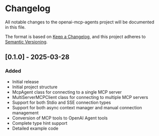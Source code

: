# Changelog

All notable changes to the openai-mcp-agents project will be documented in this file.

The format is based on [Keep a Changelog](https://keepachangelog.com/en/1.0.0/),
and this project adheres to [Semantic Versioning](https://semver.org/spec/v2.0.0.html).

## [0.1.0] - 2025-03-28

### Added

- Initial release
- Initial project structure
- McpAgent class for connecting to a single MCP server
- MultiServerMCPClient class for connecting to multiple MCP servers
- Support for both Stdio and SSE connection types
- Support for both async context manager and manual connection management
- Conversion of MCP tools to OpenAI Agent tools
- Complete type hint support
- Detailed example code
